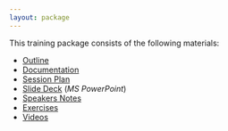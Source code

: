 ```yaml
---
layout: package
---
```


This training package consists of the following materials:

* [Outline](outline.html)
* [Documentation](sections/intro.html)
* [Session Plan](plan.html)
* [Slide Deck](slides.pptx) (_MS PowerPoint_)
* [Speakers Notes](notes.html)
* [Exercises](exercises.html)
* [Videos](video.html)
